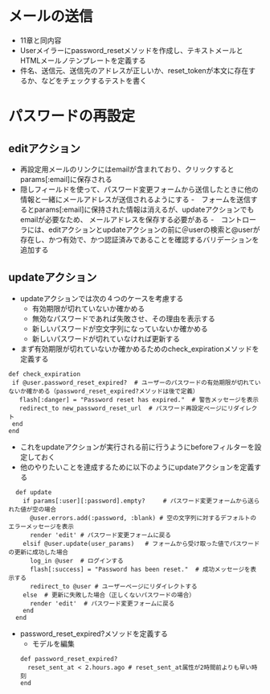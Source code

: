 # メールの送信
- 11章と同内容
- Userメイラーにpassword_resetメソッドを作成し、テキストメールとHTMLメールノテンプレートを定義する
- 件名、送信元、送信先のアドレスが正しいか、reset_tokenが本文に存在するか、などをチェックするテストを書く
# パスワードの再設定
## editアクション
- 再設定用メールのリンクにはemailが含まれており、クリックするとparams[:email]に保存される
- 隠しフィールドを使って、パスワード変更フォームから送信したときに他の情報と一緒にメールアドレスが送信されるようにする
  -　フォームを送信するとparams[:email]に保持された情報は消えるが、updateアクションでもemailが必要なため、 メールアドレスを保存する必要がある
-　コントローラには、editアクションとupdateアクションの前に＠userの検索と@userが存在し、かつ有効で、かつ認証済みであることを確認するバリデーションを追加する
## updateアクション
- updateアクションでは次の４つのケースを考慮する
  - 有効期限が切れていないか確かめる
  - 無効なパスワードであれば失敗させ、その理由を表示する
  - 新しいパスワードが空文字列になっていないか確かめる
  - 新しいパスワードが切れていなければ更新する
- まず有効期限が切れていないか確かめるためのcheck_expirationメソッドを定義する
 ```
 def check_expiration 
  if @user.password_reset_expired?  # ユーザーのパスワードの有効期限が切れていないか確かめる（password_reset_expired?メソッドは後で定義）
    flash[:danger] = "Password reset has expired."  # 警告メッセージを表示
    redirect_to new_password_reset_url  # パスワード再設定ページにリダイレクト
  end
end
```
  - これをupdateアクションが実行される前に行うようにbeforeフィルターを設定しておく
- 他のやりたいことを達成するために以下のようにupdateアクションを定義する  
```
  def update
    if params[:user][:password].empty?     # パスワード変更フォームから送られた値が空の場合             
      @user.errors.add(:password, :blank) # 空の文字列に対するデフォルトのエラーメッセージを表示
      render 'edit' # パスワード変更フォームに戻る 
    elsif @user.update(user_params)   # フォームから受け取った値でパスワードの更新に成功した場合               
      log_in @user  # ログインする
      flash[:success] = "Password has been reset."  # 成功メッセージを表示する
      redirect_to @user # ユーザーページにリダイレクトする
    else  # 更新に失敗した場合（正しくないパスワードの場合）
      render 'edit'  # パスワード変更フォームに戻る                           
    end
  end
  ```
- password_reset_expired?メソッドを定義する
  - モデルを編集
  ```
  def password_reset_expired?
    reset_sent_at < 2.hours.ago # reset_sent_at属性が2時間前よりも早い時刻
  end
  ```
